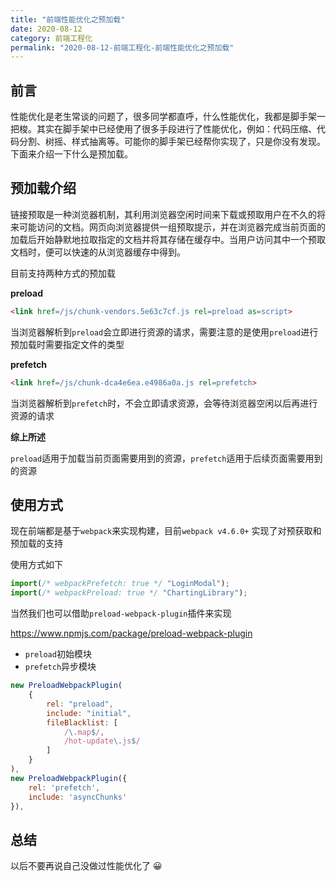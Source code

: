 ```yaml
---
title: "前端性能优化之预加载"
date: 2020-08-12
category: 前端工程化
permalink: "2020-08-12-前端工程化-前端性能优化之预加载"
---
```


## 前言

性能优化是老生常谈的问题了，很多同学都直呼，什么性能优化，我都是脚手架一把梭。其实在脚手架中已经使用了很多手段进行了性能优化，例如：代码压缩、代码分割、树摇、样式抽离等。可能你的脚手架已经帮你实现了，只是你没有发现。下面来介绍一下什么是预加载。

## 预加载介绍

链接预取是一种浏览器机制，其利用浏览器空闲时间来下载或预取用户在不久的将来可能访问的文档。网页向浏览器提供一组预取提示，并在浏览器完成当前页面的加载后开始静默地拉取指定的文档并将其存储在缓存中。当用户访问其中一个预取文档时，便可以快速的从浏览器缓存中得到。

目前支持两种方式的预加载

**preload**

```html
<link href=/js/chunk-vendors.5e63c7cf.js rel=preload as=script>
```

当浏览器解析到`preload`会立即进行资源的请求，需要注意的是使用`preload`进行预加载时需要指定文件的类型

**prefetch**

```html
<link href=/js/chunk-dca4e6ea.e4986a0a.js rel=prefetch>
```

当浏览器解析到`prefetch`时，不会立即请求资源，会等待浏览器空闲以后再进行资源的请求

**综上所述**

`preload`适用于加载当前页面需要用到的资源，`prefetch`适用于后续页面需要用到的资源

## 使用方式

现在前端都是基于`webpack`来实现构建，目前`webpack v4.6.0+` 实现了对预获取和预加载的支持

使用方式如下

```js
import(/* webpackPrefetch: true */ "LoginModal");
import(/* webpackPreload: true */ "ChartingLibrary");
```

当然我们也可以借助`preload-webpack-plugin`插件来实现

https://www.npmjs.com/package/preload-webpack-plugin

- `preload`初始模块
- `prefetch`异步模块

```js
new PreloadWebpackPlugin(
    {
        rel: "preload",
        include: "initial",
        fileBlacklist: [
            /\.map$/,
            /hot-update\.js$/
        ]
    }
),
new PreloadWebpackPlugin({
    rel: 'prefetch',
    include: 'asyncChunks'
}),
```

## 总结

以后不要再说自己没做过性能优化了 😀
